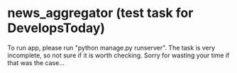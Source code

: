 # news_aggregator (test task for DevelopsToday)
To run app, please run "python manage.py runserver". The task is very incomplete, so not sure if it is worth checking. Sorry for wasting your time if that was the case...
